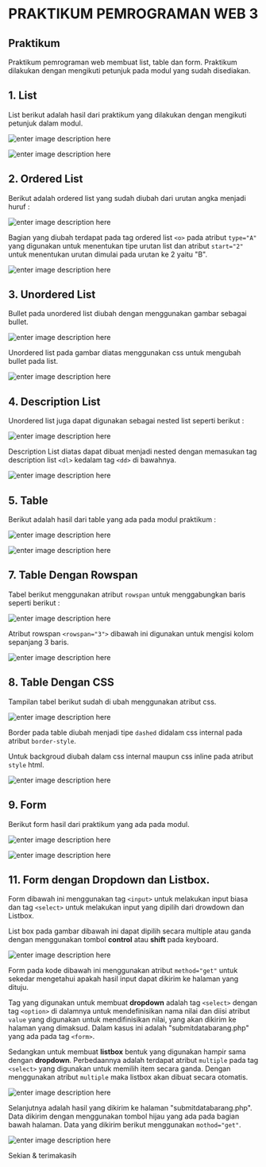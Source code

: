 

# PRAKTIKUM PEMROGRAMAN WEB 3

## Praktikum

Praktikum pemrograman web membuat list, table dan form. Praktikum dilakukan dengan mengikuti petunjuk pada modul yang sudah disediakan.

## 1. List

List berikut adalah hasil dari praktikum yang dilakukan dengan mengikuti petunjuk dalam modul.

![enter image description here](https://github.com/antonmartinus72/Lab3Web/raw/main/assets/1_ss.jpg)

![enter image description here](https://github.com/antonmartinus72/Lab3Web/raw/main/assets/1_code.jpg)

## 2. Ordered List

Berikut adalah ordered list yang sudah diubah dari urutan angka menjadi huruf :

![enter image description here](https://github.com/antonmartinus72/Lab3Web/raw/main/assets/2_ss.jpg)

Bagian yang diubah terdapat pada tag ordered list `<o>` pada atribut `type="A"` yang digunakan untuk menentukan tipe urutan list dan atribut `start="2"` untuk menentukan urutan dimulai pada urutan ke 2 yaitu "B".

![enter image description here](https://github.com/antonmartinus72/Lab3Web/raw/main/assets/2_code.jpg)


## 3. Unordered List

Bullet pada unordered list diubah dengan menggunakan gambar sebagai bullet.

![enter image description here](https://github.com/antonmartinus72/Lab3Web/raw/main/assets/3_ss.jpg)

Unordered list pada gambar diatas menggunakan css untuk mengubah bullet pada list.

![enter image description here](https://github.com/antonmartinus72/Lab3Web/raw/main/assets/3_code.jpg)

## 4. Description List

Unordered list juga dapat digunakan sebagai nested list seperti berikut :

![enter image description here](https://github.com/antonmartinus72/Lab3Web/raw/main/assets/4_ss.jpg)

Description List diatas dapat dibuat menjadi nested dengan memasukan tag description list `<dl>` kedalam tag `<dd>` di bawahnya.

![enter image description here](https://github.com/antonmartinus72/Lab3Web/raw/main/assets/4_code.jpg)

## 5. Table

Berikut adalah hasil dari table yang ada pada modul praktikum :

![enter image description here](https://github.com/antonmartinus72/Lab3Web/raw/main/assets/5_ss.jpg)

![enter image description here](https://github.com/antonmartinus72/Lab3Web/raw/main/assets/5_code.jpg)

## 7. Table Dengan Rowspan

Tabel berikut menggunakan atribut `rowspan` untuk menggabungkan baris seperti berikut :

![enter image description here](https://github.com/antonmartinus72/Lab3Web/raw/main/assets/6_ss.jpg)

Atribut rowspan `<rowspan="3">` dibawah ini digunakan untuk mengisi kolom sepanjang 3 baris.

![enter image description here](https://github.com/antonmartinus72/Lab3Web/raw/main/assets/6_code.jpg)

## 8. Table Dengan CSS

Tampilan tabel berikut sudah di ubah menggunakan atribut css. 

![enter image description here](https://github.com/antonmartinus72/Lab3Web/raw/main/assets/7_ss.jpg)

Border pada table diubah menjadi tipe `dashed` didalam css internal pada atribut `border-style`.

Untuk backgroud diubah dalam css internal maupun css inline pada atribut `style` html.

![enter image description here](https://github.com/antonmartinus72/Lab3Web/raw/main/assets/7_code.jpg)

## 9. Form

Berikut form hasil dari praktikum yang ada pada modul.

![enter image description here](https://github.com/antonmartinus72/Lab3Web/raw/main/assets/8_ss.jpg)

![enter image description here](https://github.com/antonmartinus72/Lab3Web/raw/main/assets/8_code.jpg)

## 11. Form dengan Dropdown dan Listbox.

Form dibawah ini menggunakan tag `<input>` untuk melakukan input biasa dan tag `<select>` untuk melakukan input yang dipilih dari drowdown dan Listbox.

List box pada gambar dibawah ini dapat dipilih secara multiple atau ganda dengan menggunakan tombol **control** atau **shift** pada keyboard.

![enter image description here](https://github.com/antonmartinus72/Lab3Web/raw/main/assets/9_ss.jpg)

Form pada kode dibawah ini menggunakan atribut `method="get"` untuk sekedar mengetahui apakah hasil input dapat dikirim ke halaman yang dituju.

Tag yang digunakan untuk membuat **dropdown** adalah tag `<select>` dengan tag `<option>` di dalamnya untuk mendefinisikan nama nilai dan diisi atribut `value` yang digunakan untuk mendifinisikan nilai, yang akan dikirim ke halaman yang dimaksud. Dalam kasus ini adalah "submitdatabarang.php" yang ada pada tag `<form>`.

Sedangkan untuk membuat **listbox** bentuk yang digunakan hampir sama dengan **dropdown**. Perbedaannya adalah terdapat atribut `multiple` pada tag `<select>` yang digunakan untuk memilih item secara ganda. Dengan menggunakan atribut `multiple` maka listbox akan dibuat secara otomatis.

![enter image description here](https://github.com/antonmartinus72/Lab3Web/raw/main/assets/9_code.jpg)

Selanjutnya adalah hasil yang dikirim ke halaman "submitdatabarang.php".
Data dikirim dengan menggunakan tombol hijau yang ada pada bagian bawah halaman. Data yang dikirim berikut menggunakan `mothod="get"`.

![enter image description here](https://github.com/antonmartinus72/Lab3Web/raw/main/assets/10_ss.jpg)

Sekian & terimakasih
